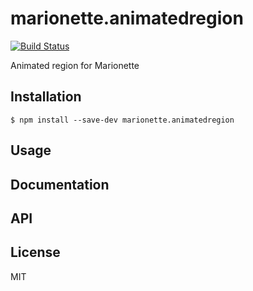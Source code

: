 # marionette.animatedregion

[![Build Status](https://secure.travis-ci.org/stephanebachelier/marionette.animatedregion.png?branch=master)](http://travis-ci.org/stephanebachelier/marionette.animatedregion)

Animated region for Marionette

## Installation

```
$ npm install --save-dev marionette.animatedregion
```

## Usage

## Documentation

## API

## License

MIT
